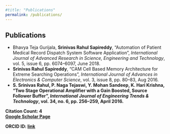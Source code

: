 ```yaml
---
#title: "Publications"
permalink: /publications/
---
```


<section id="publications">
  <h2>Publications</h2>
  <ul>
    <li>
      Bhavya Teja Gurijala, <strong>Srinivas Rahul Sapireddy</strong>, “Automation of Patient Medical Record Dispatch System Software Application”, <em>International Journal of Advanced Research in Science, Engineering and Technology</em>, vol. 5, issue 6, pp. 6074–6097, June 2018.
    </li>
    <li>
      <strong>Srinivas Rahul Sapireddy</strong>, “CAM Cell Based Memory Architecture for Extreme Searching Operations”, <em>International Journal of Advances in Electronics & Computer Science</em>, vol. 3, issue 8, pp. 80–83, Aug 2016.
    </li>
    <li>
      <strong>S. Srinivas Rahul<strong>, P. Naga Tejaswi, Y. Mohan Sandeep, K. Hari Krishna, “Two Stage Operational Amplifier with a Gain Boosted, Source Follower Buffer”, <em>International Journal of Engineering Trends & Technology</em>, vol. 34, no. 6, pp. 256–259, April 2016.
    </li>
  </ul>
</section>




Citation Count: 4<br>
[ Google Scholar Page ](https://scholar.google.com/citations?user=08fgpdIAAAAJ&hl=en)

ORCID ID: [ link ](https://orcid.org/0000-0002-9898-6810)
